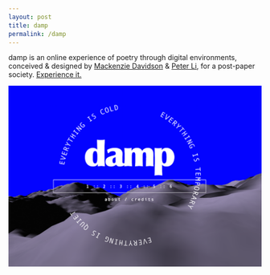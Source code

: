 ```yaml
---
layout: post
title: damp
permalink: /damp
---
```


damp is an online experience of poetry through digital environments, conceived & designed by <a href="http://mvckenzie.com" target="_parent">Mackenzie Davidson</a> & <a href="http://peters.graphs" target="_parent">Peter Li</a>, for a post-paper society. <a href="http://www.d-a-m-p.com/index.html" target="_parent">Experience it.</a>


<img src="../assets/images/damp.png">


